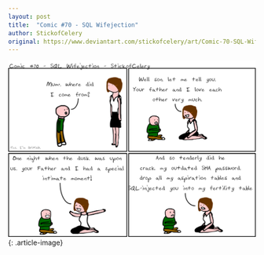 ```yaml
---
layout: post
title:  "Comic #70 - SQL Wifejection"
author: StickofCelery
original: https://www.deviantart.com/stickofcelery/art/Comic-70-SQL-Wifejection-426055573
---
```


![](/assets/img/2014-01-10.webp)
{: .article-image}
